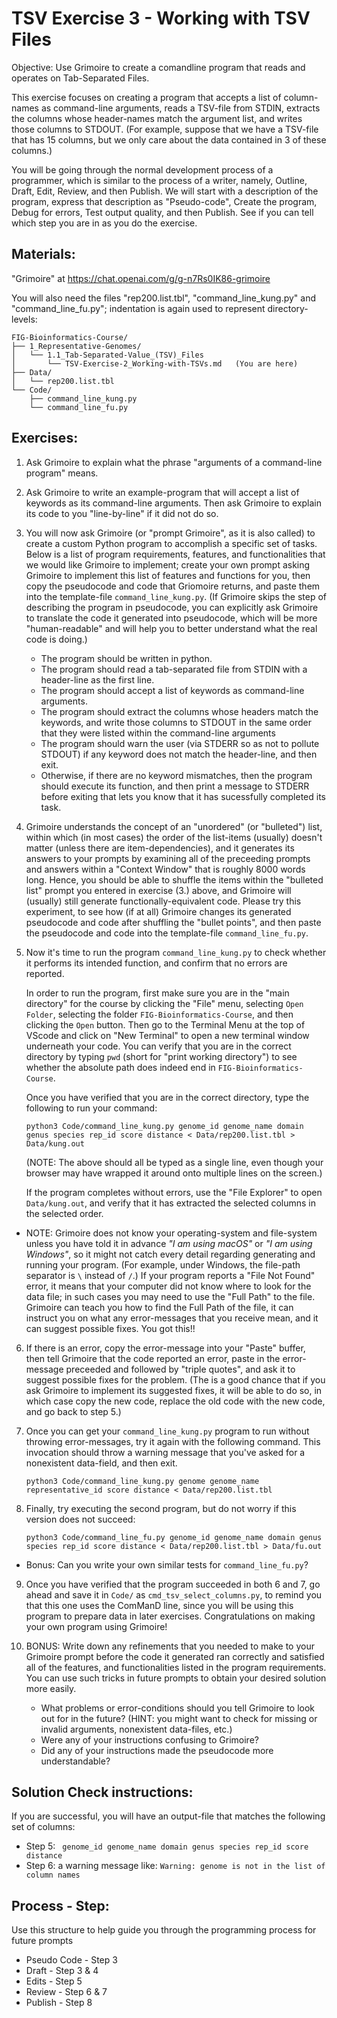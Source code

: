 # TSV Exercise 3 - Working with TSV Files

Objective: Use Grimoire to create a comandline program that reads and operates on Tab-Separated Files.

This exercise focuses on creating a program that accepts a list of column-names as command-line arguments, reads a TSV-file from STDIN, extracts the columns whose header-names match the argument list, and writes those columns to STDOUT. (For example, suppose that we have a TSV-file that has 15 columns, but we only care about the data contained in 3 of these columns.)

You will be going through the normal development process of a programmer, which is similar to the process of a writer, namely, Outline, Draft, Edit, Review, and then Publish. We will start with a description of the program, express that description as "Pseudo-code", Create the program, Debug for errors, Test output quality, and then Publish. See if you can tell which step you are in as you do the exercise.

## Materials: 

"Grimoire" at <https://chat.openai.com/g/g-n7Rs0IK86-grimoire>

You will also need the files "rep200.list.tbl",
"command_line_kung.py" and "command_line_fu.py";
indentation is again used to represent directory-levels:

```
FIG-Bioinformatics-Course/
├── 1_Representative-Genomes/
│   └── 1.1_Tab-Separated-Value_(TSV)_Files
│       └── TSV-Exercise-2_Working-with-TSVs.md   (You are here)
├── Data/
│   └── rep200.list.tbl
└── Code/
    ├── command_line_kung.py
    └── command_line_fu.py
```

## Exercises:

1. Ask Grimoire to explain what the phrase "arguments of a command-line program" means.

2. Ask Grimoire to write an example-program that will accept a list of keywords as its command-line arguments. Then ask Grimoire to explain its code to you "line-by-line" if it did not do so.

3. You will now ask Grimoire (or "prompt Grimoire", as it is also called)  to create a custom Python program to accomplish a specific set of tasks. Below is a list of program requirements, features, and functionalities that we would like Grimoire to implement; create your own prompt asking Grimoire to implement this list of features and functions for you, then copy the pseudocode and code that Griomoire returns, and paste them into the template-file `command_line_kung.py`.
(If Grimoire skips the step of describing the program in pseudocode, you can explicitly ask Grimoire to translate the code it generated into pseudocode, which will be more "human-readable" and will help you to better understand what the real code is doing.)

    * The program should be written in python.
    * The program should read a tab-separated file from STDIN with a header-line as the first line.
    * The program should accept a list of keywords as command-line arguments.
    * The program should extract the columns whose headers match the keywords, and write those columns to STDOUT in the same order that they were listed within the command-line arguments
    * The program should warn the user (via STDERR so as not to pollute STDOUT) if any keyword does not match the header-line, and then exit.
    * Otherwise, if there are no keyword mismatches, then the program should execute its function, and then print a message to STDERR before exiting that lets you know that it has sucessfully completed its task.

4. Grimoire understands the concept of an "unordered" (or "bulleted") list, within which (in most cases) the order of the list-items (usually) doesn't matter (unless there are item-dependencies), and it generates its answers to your prompts by examining all of the preceeding prompts and answers within a "Context Window" that is roughly 8000 words long. Hence, you should be able to shuffle the items within the "bulleted list" prompt you entered in exercise (3.) above, and Grimoire will (usually) still generate functionally-equivalent code. Please try this experiment, to see how (if at all) Grimoire changes its generated pseudocode and code after shuffling the "bullet points", and then paste the pseudocode and code into the template-file `command_line_fu.py`.

5. Now it's time to run the program `command_line_kung.py` to check whether it performs its intended function, and confirm that no errors are reported.

    In order to run the program, first make sure you are in the "main directory" for the course by clicking the "File" menu, selecting `Open Folder`, selecting the folder `FIG-Bioinformatics-Course`,
    and then clicking the `Open` button. Then go to the Terminal Menu at the top of VScode and click on "New Terminal" to open a new terminal window underneath your code. You can verify that you are in the correct directory by typing `pwd` (short for "print working directory") to see whether the absolute path does indeed end in `FIG-Bioinformatics-Course`.

    Once you have verified that you are in the correct directory, type the following to run your command:

    ```
    python3 Code/command_line_kung.py genome_id genome_name domain genus species rep_id score distance < Data/rep200.list.tbl > Data/kung.out
    ```

    (NOTE: The above should all be typed as a single line, even though your browser may have wrapped it around onto multiple lines on the screen.)

    If the program completes without errors, use the "File Explorer" to open `Data/kung.out`, and verify that it has extracted the selected columns in the selected order.

* NOTE: Grimoire does not know your operating-system and file-system unless you have told it in advance _"I am using macOS"_ or _"I am using Windows"_, so it might not catch every detail regarding generating and running your program. (For example, under Windows, the file-path separator is `\` instead of `/`.) If your program reports a "File Not Found" error, it means that your computer did not know where to look for the data file; in such cases you may need to use the "Full Path" to the file. Grimoire can teach you how to find the Full Path of the file, it can instruct you on what any error-messages that you receive mean, and it can suggest possible fixes. You got this!!

6. If there is an error, copy the error-message into your "Paste" buffer, then tell Grimoire that the code reported an error, paste in the error-message preceeded and followed by "triple quotes", and ask it to suggest possible fixes for the problem. (The is a good chance that if you ask Grimoire to implement its suggested fixes, it will be able to do so, in which case copy the new code, replace the old code with the new code, and go back to step 5.)

7. Once you can get your `command_line_kung.py` program to run without throwing error-messages, try it again with the following command. This invocation should throw a warning message that you've asked for a nonexistent data-field, and then exit.
    
    ```
    python3 Code/command_line_kung.py genome genome_name representative_id score distance < Data/rep200.list.tbl 
    ```

 8. Finally, try executing the second program, but do not worry if this version does not succeed:

    ```
    python3 Code/command_line_fu.py genome_id genome_name domain genus species rep_id score distance < Data/rep200.list.tbl > Data/fu.out
    ```
    
* Bonus: Can you write your own similar tests for `command_line_fu.py`? 

9. Once you have verified that the program succeeded in both 6 and 7, go ahead and save it in `Code/` as `cmd_tsv_select_columns.py`, to remind you that this one uses the ComManD line, since you will be using this program to prepare data in later exercises. Congratulations on making your own program using Grimoire!

9. BONUS: Write down any refinements that you needed to make to your Grimoire prompt before the code it generated ran correctly and satisfied all of the features, and functionalities listed in the program requirements. You can use such tricks in future prompts to obtain your desired solution more easily.
    * What problems or error-conditions should you tell Grimoire to look out for in the future?
    (HINT: you might want to check for missing or invalid arguments, nonexistent data-files, etc.)
    * Were any of your instructions confusing to Grimoire? 
    * Did any of your instructions made the pseudocode more understandable?

## Solution Check instructions:
If you are successful, you will have an output-file that matches the following set of columns:
* Step 5: ``` genome_id genome_name domain genus species rep_id score distance```
* Step 6: a warning message like: ```Warning: genome is not in the list of column names```

## Process - Step: 
Use this structure to help guide you through the programming process for future prompts
* Pseudo Code - Step 3
* Draft - Step 3 & 4
* Edits - Step 5
* Review - Step 6 & 7
* Publish - Step 8
